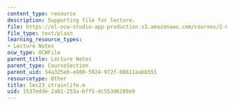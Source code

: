 ```yaml
---
content_type: resource
description: Supporting file for lecture.
file: https://ol-ocw-studio-app-production.s3.amazonaws.com/courses/2-002-mechanics-and-materials-ii-spring-2004/1537edde2a01253abff5dc553d6289e9_lec23_strainlife.m
file_type: text/plain
learning_resource_types:
- Lecture Notes
ocw_type: OCWFile
parent_title: Lecture Notes
parent_type: CourseSection
parent_uid: 54a325eb-e800-5924-972f-08611aabb551
resourcetype: Other
title: lec23_strainlife.m
uid: 1537edde-2a01-253a-bff5-dc553d6289e9
---
```

